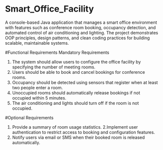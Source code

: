 # Smart_Office_Facility
A console-based Java application that manages a smart office environment with features such as conference room booking, occupancy detection, and automated control of air conditioning and lighting. The project demonstrates OOP principles, design patterns, and clean coding practices for building scalable, maintainable systems.


#Functional Requirements
Mandatory Requirements
1. The system should allow users to configure the office facility by specifying the number of
meeting rooms.
2. Users should be able to book and cancel bookings for conference rooms.
3. Occupancy should be detected using sensors that register when at least two people enter a
room.
4. Unoccupied rooms should automatically release bookings if not occupied within 5 minutes.
5. The air conditioning and lights should turn off if the room is not occupied.


#Optional Requirements
1. Provide a summary of room usage statistics.
2.Implement user authentication to restrict access to booking and configuration features.
3. Notify users via email or SMS when their booked room is released automatically.
